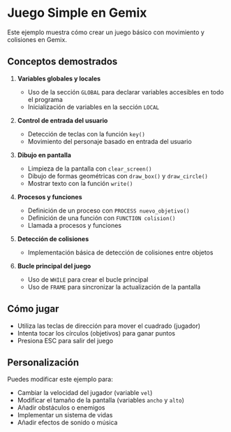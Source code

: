 # Juego Simple en Gemix

Este ejemplo muestra cómo crear un juego básico con movimiento y colisiones en Gemix.

## Conceptos demostrados

1. **Variables globales y locales**
   - Uso de la sección `GLOBAL` para declarar variables accesibles en todo el programa
   - Inicialización de variables en la sección `LOCAL`

2. **Control de entrada del usuario**
   - Detección de teclas con la función `key()`
   - Movimiento del personaje basado en entrada del usuario

3. **Dibujo en pantalla**
   - Limpieza de la pantalla con `clear_screen()`
   - Dibujo de formas geométricas con `draw_box()` y `draw_circle()`
   - Mostrar texto con la función `write()`

4. **Procesos y funciones**
   - Definición de un proceso con `PROCESS nuevo_objetivo()`
   - Definición de una función con `FUNCTION colision()`
   - Llamada a procesos y funciones

5. **Detección de colisiones**
   - Implementación básica de detección de colisiones entre objetos

6. **Bucle principal del juego**
   - Uso de `WHILE` para crear el bucle principal
   - Uso de `FRAME` para sincronizar la actualización de la pantalla

## Cómo jugar

- Utiliza las teclas de dirección para mover el cuadrado (jugador)
- Intenta tocar los círculos (objetivos) para ganar puntos
- Presiona ESC para salir del juego

## Personalización

Puedes modificar este ejemplo para:
- Cambiar la velocidad del jugador (variable `vel`)
- Modificar el tamaño de la pantalla (variables `ancho` y `alto`)
- Añadir obstáculos o enemigos
- Implementar un sistema de vidas
- Añadir efectos de sonido o música